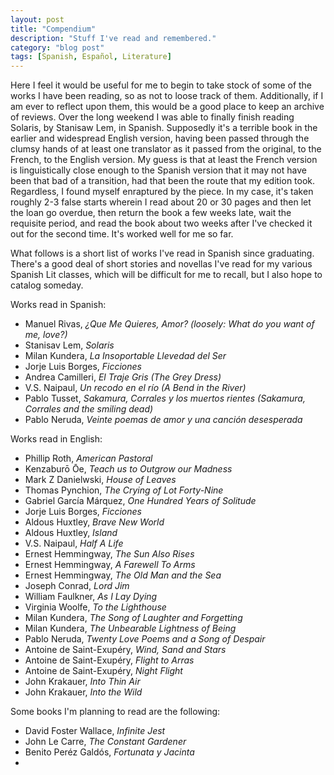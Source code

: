```yaml
---
layout: post
title: "Compendium"
description: "Stuff I've read and remembered."
category: "blog post"
tags: [Spanish, Español, Literature]
---
```

  Here I feel it would be useful for me to begin to take stock of some of the works I have been reading, so as not to loose track of them. Additionally, if I am ever to reflect upon them, this would be a good place to keep an archive of reviews.  Over the long weekend I was able to finally finish reading Solaris, by Stanisaw Lem, in Spanish. Supposedly it's a terrible book in the earlier and widespread English version, having been passed through the clumsy hands of at least one translator as it passed from the original, to the French, to the English version. My guess is that at least the French version is linguistically close enough to the Spanish version that it may not have been that bad of a transition, had that been the route that my edition took. Regardless, I found myself enraptured by the piece.  In my case, it's taken roughly 2-3 false starts wherein I read about 20 or 30 pages and then let the loan go overdue, then return the book a few weeks late, wait the requisite period, and read the book about two weeks after I've checked it out for the second time.  It's worked well for me so far.
  
What follows is a short list of works I've read in Spanish since graduating. There's a good deal of short stories and novellas I've read for my various Spanish Lit classes, which will be difficult for me to recall, but I also hope to catalog someday.  

Works read in Spanish:

+   Manuel Rivas, *¿Que Me Quieres, Amor? (loosely: What do you want of me, love?)*
+   Stanisav Lem, *Solaris*
+   Milan Kundera, *La Insoportable Llevedad del Ser*
+   Jorje Luis Borges, *Ficciones*
+   Andrea Camilleri, *El Traje Gris (The Grey Dress)*
+   V.S. Naipaul, *Un recodo en el río (A Bend in the River)*
+   Pablo Tusset, *Sakamura, Corrales y los muertos rientes (Sakamura, Corrales and the smiling dead)*
+   Pablo Neruda, *Veinte poemas de amor y una canción desesperada*

Works read in English:

+   Phillip Roth, *American Pastoral*
+   Kenzaburō Ōe, *Teach us to Outgrow our Madness*
+   Mark Z Danielwski, *House of Leaves*
+   Thomas Pynchion, *The Crying of Lot Forty-Nine*
+   Gabriel García Márquez, *One Hundred Years of Solitude*
+   Jorje Luis Borges, *Ficciones*
+   Aldous Huxtley, *Brave New World*
+   Aldous Huxtley, *Island*
+   V.S. Naipaul, *Half A Life*
+   Ernest Hemmingway, *The Sun Also Rises*
+   Ernest Hemmingway, *A Farewell To Arms*
+   Ernest Hemmingway, *The Old Man and the Sea*
+   Joseph Conrad, *Lord Jim*
+   William Faulkner, *As I Lay Dying*
+   Virginia Woolfe, *To the Lighthouse*
+   Milan Kundera, *The Song of Laughter and Forgetting*
+   Milan Kundera, *The Unbearable Lightness of Being*
+   Pablo Neruda, *Twenty Love Poems and a Song of Despair*
+   Antoine de Saint-Exupéry, *Wind, Sand and Stars*
+   Antoine de Saint-Exupéry, *Flight to Arras*
+   Antoine de Saint-Exupéry, *Night Flight*
+   John Krakauer, *Into Thin Air*
+   John Krakauer, *Into the Wild*


Some books I'm planning to read are the following:

+   David Foster Wallace, *Infinite Jest*
+   John Le Carre, *The Constant Gardener*
+   Benito Peréz Galdós, *Fortunata y Jacinta*
+   
